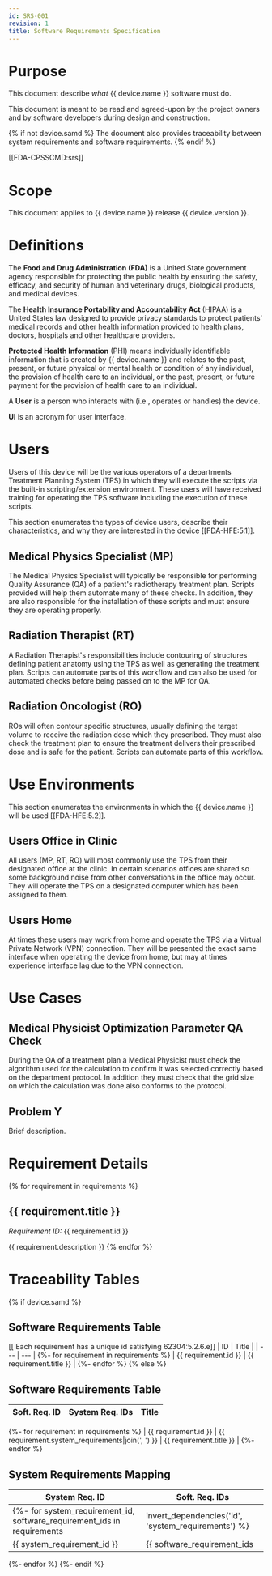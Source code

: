 ```yaml
---
id: SRS-001
revision: 1
title: Software Requirements Specification
---
```


# Purpose

This document describe *what* {{ device.name }} software must do.

This document is meant to be read and agreed-upon by the project owners and by software developers during design and construction.

{% if not device.samd %}
The document also provides traceability between system requirements and software requirements.
{% endif %}

[[FDA-CPSSCMD:srs]]

# Scope

This document applies to {{ device.name }} release {{ device.version }}.

# Definitions

The **Food and Drug Administration (FDA)** is a United State government agency responsible for protecting the public health by ensuring the safety, efficacy, and security of human and veterinary drugs, biological products, and medical devices.

The **Health Insurance Portability and Accountability Act** (HIPAA) is a United States law designed to provide privacy standards to protect patients' medical records and other health information provided to health plans, doctors, hospitals and other healthcare providers.

**Protected Health Information** (PHI) means individually identifiable information that is created by {{ device.name }} and relates to the past, present, or future physical or mental health or condition of any individual, the provision of health care to an individual, or the past, present, or future payment for the provision of health care to an individual.

A **User** is a person who interacts with (i.e., operates or handles) the device.

**UI** is an acronym for user interface.

# Users

Users of this device will be the various operators of a departments Treatment Planning System (TPS) in which they will execute the scripts via the built-in scripting/extension environment. These users will have received training for operating the TPS software including the execution of these scripts.

This section enumerates the types of device users, describe their characteristics, and why they are interested in the device [[FDA-HFE:5.1]].

## Medical Physics Specialist (MP)

The Medical Physics Specialist will typically be responsible for performing Quality Assurance (QA) of a patient's radiotherapy treatment plan. Scripts provided will help them automate many of these checks. In addition, they are also responsible for the installation of these scripts and must ensure they are operating properly.

## Radiation Therapist (RT)

A Radiation Therapist's responsibilities include contouring of structures defining patient anatomy using the TPS as well as generating the treatment plan. Scripts can automate parts of this workflow and can also be used for automated checks before being passed on to the MP for QA.

## Radiation Oncologist (RO)

ROs will often contour specific structures, usually defining the target volume to receive the radiation dose which they prescribed. They must also check the treatment plan to ensure the treatment delivers their prescribed dose and is safe for the patient. Scripts can automate parts of this workflow.

# Use Environments

This section enumerates the environments in which the {{ device.name }} will be used [[FDA-HFE:5.2]].

## Users Office in Clinic

All users (MP, RT, RO) will most commonly use the TPS from their designated office at the clinic. In certain scenarios offices are shared so some background noise from other conversations in the office may occur. They will operate the TPS on a designated computer which has been assigned to them.

## Users Home

At times these users may work from home and operate the TPS via a Virtual Private Network (VPN) connection. They will be presented the exact same interface when operating the device from home, but may at times experience interface lag due to the VPN connection.

# Use Cases

## Medical Physicist Optimization Parameter QA Check

During the QA of a treatment plan a Medical Physicist must check the algorithm used for the calculation to confirm it was selected correctly based on the department protocol. In addition they must check that the grid size on which the calculation was done also conforms to the protocol.

## Problem Y

Brief description.

# Requirement Details
{% for requirement in requirements %}
## {{ requirement.title }}

*Requirement ID:* {{ requirement.id }}

{{ requirement.description }}
{% endfor %}

# Traceability Tables
{% if device.samd %}
## Software Requirements Table

[[ Each requirement has a unique id satisfying 62304:5.2.6.e]]
| ID | Title |
| --- | --- |
{%- for requirement in requirements %}
| {{ requirement.id }} | {{ requirement.title }} |
{%- endfor %}
{% else %}
## Software Requirements Table

| Soft. Req. ID | System Req. IDs | Title |
| --- | --- | --- |
{%- for requirement in requirements %}
| {{ requirement.id }} | {{ requirement.system_requirements|join(', ') }} | {{ requirement.title }} |
{%- endfor %}

## System Requirements Mapping

| System Req. ID | Soft. Req. IDs |
| --- | --- |
{%- for system_requirement_id, software_requirement_ids in requirements|invert_dependencies('id', 'system_requirements') %}
| {{ system_requirement_id }} | {{ software_requirement_ids|sort|join(', ') }} |
{%- endfor %}
{%- endif %}
